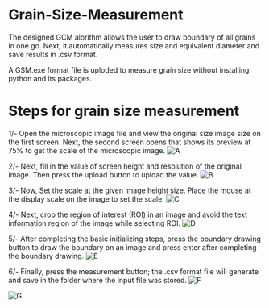 # Grain-Size-Measurement
The designed GCM alorithm allows the user to draw boundary of all grains in one go. Next, it automatically measures size and equivalent diameter and save results in .csv format.

A GSM.exe format file is uploded to measure grain size without installing python and its packages.


# Steps for grain size measurement

1/- Open the microscopic image file and view the original size image size on the first screen. Next, the second screen opens that shows its preview at 75% to get the scale of the microscopic image.
![A](https://user-images.githubusercontent.com/48371118/139641969-670be76e-8c19-4e08-b7c5-ad2e9bd55d83.png)

2/- Next, fill in the value of screen height and resolution of the original image. Then press the upload button to upload the value.
![B](https://user-images.githubusercontent.com/48371118/139641987-46d6f857-8930-4d3a-a948-0d65fdbd28e8.png)

3/- Now, Set the scale at the given image height size. Place the mouse at the display scale on the image to set the scale. 
![C](https://user-images.githubusercontent.com/48371118/139641998-ef251d6d-6709-4c00-9e01-478972be6d67.png)

4/-  Next, crop the region of interest (ROI) in an image and avoid the text information region of the image while selecting ROI.
![D](https://user-images.githubusercontent.com/48371118/139642043-6551b02b-3ca4-4119-a6a5-4e83913dec44.png)

5/- After completing the basic initializing steps, press the boundary drawing button to draw the boundary on an image and press enter after completing the boundary drawing.
![E](https://user-images.githubusercontent.com/48371118/139642070-61f34d83-396a-4771-8489-b7dd198b4f06.png)

6/-  Finally, press the measurement button; the .csv format file will generate and save in the folder where the input file was stored.
![F](https://user-images.githubusercontent.com/48371118/139642081-b5e4a765-939d-4194-b678-2955d464d7fd.png)

![G](https://user-images.githubusercontent.com/48371118/139642089-90be56a4-b444-4385-bdaa-3e605527d780.png)
